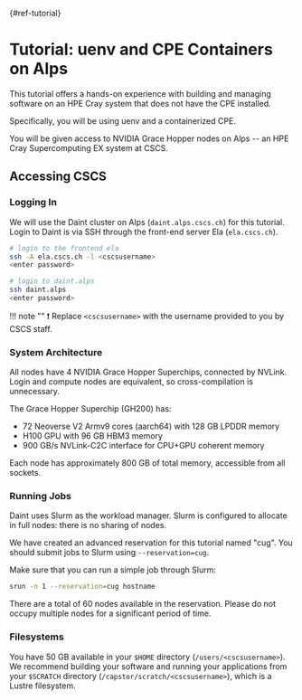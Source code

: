 [](){#ref-tutorial}
# Tutorial: uenv and CPE Containers on Alps

This tutorial offers a hands-on experience with building and managing software on an HPE Cray system that does not have the CPE installed. 

Specifically, you will be using uenv and a containerized CPE. 

You will be given access to NVIDIA Grace Hopper nodes on Alps -- an HPE Cray Supercomputing EX system at CSCS.

## Accessing CSCS

### Logging In

We will use the Daint cluster on Alps (`daint.alps.cscs.ch`) for this tutorial. Login to Daint is via SSH through the front-end server Ela (`ela.cscs.ch`). 

```bash
# login to the frontend ela
ssh -A ela.cscs.ch -l <cscsusername>
<enter password>

# login to daint.alps
ssh daint.alps
<enter password>
```

!!! note ""
    :exclamation: Replace `<cscsusername>` with the username provided to you by CSCS staff.

### System Architecture

All nodes have 4 NVIDIA Grace Hopper Superchips, connected by NVLink. Login and compute nodes are equivalent, so cross-compilation is unnecessary. 

The Grace Hopper Superchip (GH200) has: 

- 72 Neoverse V2 Armv9 cores (aarch64) with 128 GB LPDDR memory
- H100 GPU with 96 GB HBM3 memory
- 900 GB/s NVLink-C2C interface for CPU+GPU coherent memory  

Each node has approximately 800 GB of total memory, accessible from all sockets. 


### Running Jobs

Daint uses Slurm as the workload manager. Slurm is configured to allocate in full nodes: there is no sharing of nodes. 

We have created an advanced reservation for this tutorial named "cug". You should submit jobs to Slurm using `--reservation=cug`. 

Make sure that you can run a simple job through Slurm: 

```bash
srun -n 1 --reservation=cug hostname
```

There are a total of 60 nodes available in the reservation. Please do not occupy multiple nodes for a significant period of time.  

### Filesystems

You have 50 GB available in your `$HOME` directory (`/users/<cscsusername>`). We recommend building your software and running your applications from your `$SCRATCH` directory (`/capstor/scratch/<cscsusername>`), which is a Lustre filesystem.



